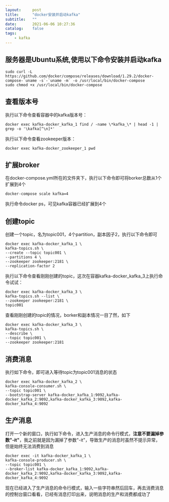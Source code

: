 ```yaml
---
layout:     post
title:      "docker安装并启动kafka"
subtitle:   ""
date:       2021-06-06 10:27:36
catalog:    false
tags:
    - kafka
---
```


## 服务器是Ubuntu系统,使用以下命令安装并启动kafka

```
sudo curl -L https://github.com/docker/compose/releases/download/1.29.2/docker-compose-`uname -s`-`uname -m` -o /usr/local/bin/docker-compose
sudo chmod +x /usr/local/bin/docker-compose
```

## 查看版本号

执行以下命令查看容器中的kafka版本号：

```
docker exec kafka-docker_kafka_1 find / -name \*kafka_\* | head -1 | grep -o '\kafka[^\n]*'
```

执行以下命令查看zookeeper版本：

```
docker exec kafka-docker_zookeeper_1 pwd
```

## 扩展broker

在docker-compose.yml所在的文件夹下，执行以下命令即可将borker总数从1个扩展到4个

```
docker-compose scale kafka=4
```

执行命令docker ps，可见kafka容器已经扩展到4个

## 创建topic

创建一个topic，名为topic001，4个partition，副本因子2，执行以下命令即可

```
docker exec kafka-docker_kafka_1 \
kafka-topics.sh \
--create --topic topic001 \
--partitions 4 \
--zookeeper zookeeper:2181 \
--replication-factor 2
```

执行以下命令查看刚刚创建的topic，这次在容器kafka-docker_kafka_3上执行命令试试：

```
docker exec kafka-docker_kafka_3 \
kafka-topics.sh --list \
--zookeeper zookeeper:2181 \
topic001
```

查看刚刚创建的topic的情况，borker和副本情况一目了然，如下

```
docker exec kafka-docker_kafka_3 \
kafka-topics.sh \
--describe \
--topic topic001 \
--zookeeper zookeeper:2181
```

## 消费消息

执行如下命令，即可进入等待topic为topic001消息的状态

```
docker exec kafka-docker_kafka_2 \
kafka-console-consumer.sh \
--topic topic001 \
--bootstrap-server kafka-docker_kafka_1:9092,kafka-docker_kafka_2:9092,kafka-docker_kafka_3:9092,kafka-docker_kafka_4:9092
```

## 生产消息

打开一个新的窗口，执行如下命令，进入生产消息的命令行模式，**注意不要漏掉参数"-it"**，我之前就是因为漏掉了参数"-it"，导致生产的消息时虽然不提示异常，但是始终无法消费到消息

```
docker exec -it kafka-docker_kafka_1 \
kafka-console-producer.sh \
--topic topic001 \
--broker-list kafka-docker_kafka_1:9092,kafka-docker_kafka_2:9092,kafka-docker_kafka_3:9092,kafka-docker_kafka_4:9092
```

现在已经进入了生产消息的命令行模式，输入一些字符串然后回车，再去消费消息的控制台窗口看看，已经有消息打印出来，说明消息的生产和消费都成功了